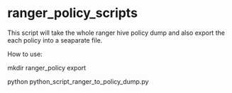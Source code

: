 # ranger_policy_scripts

This script will take the whole ranger hive policy dump and also export the each policy into a seaparate file.

How to use:

mkdir ranger_policy export

python python_script_ranger_to_policy_dump.py


